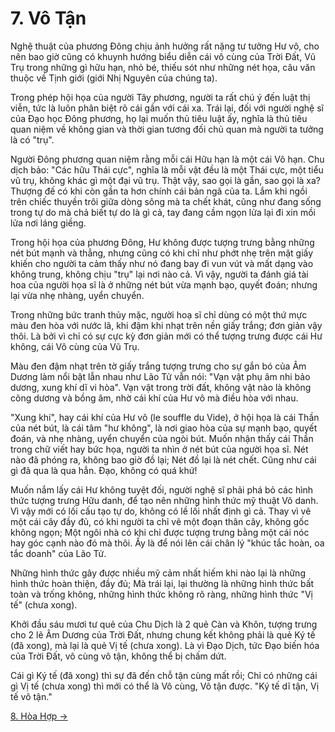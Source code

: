 # 7. Vô Tận

Nghệ thuật của phương Đông chịu ảnh hưởng rất nặng tư tưởng Hư vô, cho nên bao
giờ cũng có khuynh hướng biểu diễn cái vô cùng của Trời Đất, Vũ Trụ trong những
gì hữu hạn, nhỏ bé, thiếu sót như những nét họa, câu văn thuộc về Tịnh giới
(giới Nhị Nguyên của chúng ta).

Trong phép hội họa của người Tây phương, người ta rất chú ý đến luật thị viễn,
tức là luôn phân biệt rõ cái gần với cái xa. Trái lại, đối với người nghệ sĩ của
Đạo học Đông phương, họ lại muốn thủ tiêu luật ấy, nghĩa là thủ tiêu quan niệm
về không gian và thời gian tương đối chủ quan mà người ta tưởng là có "trụ".

Người Đông phương quan niệm rằng mỗi cái Hữu hạn là một cái Vô hạn. Chu dịch
bảo: "Các hữu Thái cực", nghĩa là mỗi vật đều là một Thái cực, một tiểu vũ trụ,
không khác gì một đại vũ trụ. Thật vậy, sao gọi là gần, sao gọi là xa? Thượng đế
có khi còn gần ta hơn chính cái bản ngã của ta. Lắm khi ngồi trên chiếc thuyền
trôi giữa dòng sông mà ta chết khát, cũng như đang sống trong tự do mà chả biết
tự do là gì cả, tay đang cầm ngọn lửa lại đi xin mồi lửa nơi láng giềng.

Trong hội họa của phương Đông, Hư không được tượng trưng bằng những nét bút mạnh
và thẳng, nhưng cũng có khi chỉ như phớt nhẹ trên mặt giấy khiến cho người ta
cảm thấy như nó đang bay đi vun vút và mất dạng vào không trung, không chịu
"trụ" lại nơi nào cả. Vì vậy, người ta đánh giá tài hoa của người họa sĩ là ở
những nét bút vừa mạnh bạo, quyết đoán; nhưng lại vừa nhẹ nhàng, uyển chuyển.

Trong những bức tranh thủy mặc, người hoạ sĩ chỉ dùng có một thứ mực màu đen hòa
với nước lã, khi đậm khi nhạt trên nền giấy trắng; đơn giản vậy thôi. Là bởi vì
chỉ có sự cực kỳ đơn giản mới có thể tượng trưng được cái Hư không, cái Vô cùng
của Vũ Trụ.

Màu đen đậm nhạt trên tờ giấy trắng tượng trưng cho sự gắn bó của Âm Dương làm
nổi bật lẫn nhau như Lão Tử vẫn nói: "Vạn vật phụ âm nhi bảo dương, xung khí dĩ
vi hòa". Vạn vật trong trời đất, không vật nào là không cõng dương và bồng âm,
nhờ cái khí của Hư vô mà điều hòa với nhau.

"Xung khí", hay cái khí của Hư vô (le souffle du Vide), ở hội họa là cái Thần
của nét bút, là cái tâm "hư không", là nơi giao hòa của sự mạnh bạo, quyết đoán,
và nhẹ nhàng, uyển chuyển của ngòi bút. Muốn nhận thấy cái Thần trong chữ viết
hay bức họa, người ta nhìn ở nét bút của người họa sĩ. Nét nào đã phóng ra, không
bao giờ đồ lại; Nét đồ lại là nét chết. Cũng như cái gì đã qua là qua hẳn. Đạo,
không có quá khứ!

Muốn nắm lấy cái Hư không tuyệt đối, người nghệ sĩ phải phá bỏ các hình thức
tượng trưng Hữu danh, để tạo nên những hình thức mỹ thuật Vô danh. Vì vậy mới có
lối cấu tạo tự do, không có lề lối nhất định gì cả. Thay vì vẽ một cái cây đầy
đủ, có khi người ta chỉ vẽ một đoạn thân cây, không gốc không ngọn; Một ngôi nhà
có khi chỉ được tượng trưng bằng một cái nóc hay góc cạnh nào đó mà thôi. Ấy là
để nói lên cái chân lý "khúc tắc hoàn, oa tắc doanh" của Lão Tử.

Những hình thức gây được nhiều mỹ cảm nhất hiếm khi nào lại là những hình thức
hoàn thiện, đầy đủ; Mà trái lại, lại thường là những hình thức bất toàn và trống
không, những hình thức không rõ ràng, những hình thức "Vị tế" (chưa xong).

Khởi đầu sáu mươi tư quẻ của Chu Dịch là 2 quẻ Càn và Khôn, tượng trưng cho 2 lẽ
Âm Dương của Trời Đất, nhưng chung kết không phải là quẻ Ký tế (đã xong), mà lại
là quẻ Vị tế (chưa xong). Là vì Đạo Dịch, tức Đạo biến hóa của Trời Đất, vô cùng
vô tận, không thể bị chấm dứt.

Cái gì Ký tế (đã xong) thì sự đã đến chỗ tận cùng mất rồi; Chỉ có những cái gì
Vị tế (chưa xong) thì mới có thể là Vô cùng, Vô tận được. "Ký tế dĩ tận, Vị tế
vô tận."

[8. Hòa Hợp &rarr;](https://github.com/thaicuc/tinh-hoa-dao-hoc/blob/master/contents/08-hoa-hop.md)
